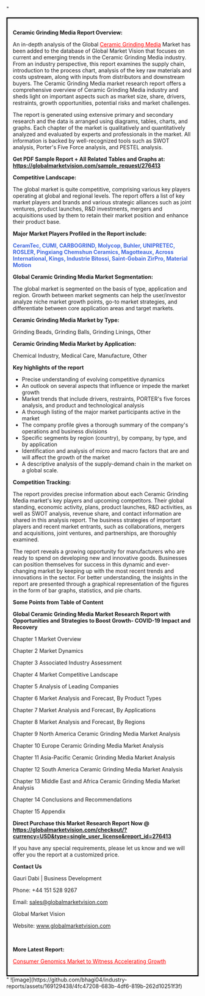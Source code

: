"<div style='border: 3px solid black; padding: 1em;'>

<strong>Ceramic Grinding Media Report Overview:</strong>

An in-depth analysis of the Global <a style='color: #ff0000;' href='https://globalmarketvision.com/reports/global-ceramic-grinding-media-market/276413'>Ceramic Grinding Media</a> Market has been added to the database of Global Market Vision that focuses on current and emerging trends in the Ceramic Grinding Media industry. From an industry perspective, this report examines the supply chain, introduction to the process chart, analysis of the key raw materials and costs upstream, along with inputs from distributors and downstream buyers. The Ceramic Grinding Media market research report offers a comprehensive overview of Ceramic Grinding Media industry and sheds light on important aspects such as market size, share, drivers, restraints, growth opportunities, potential risks and market challenges.

The report is generated using extensive primary and secondary research and the data is arranged using diagrams, tables, charts, and graphs. Each chapter of the market is qualitatively and quantitatively analyzed and evaluated by experts and professionals in the market. All information is backed by well-recognized tools such as SWOT analysis, Porter's Five Force analysis, and PESTEL analysis.

<strong>Get PDF Sample Report + All Related Tables and Graphs at</strong><strong>:</strong><strong> <a style='color: #ff0000;' href='https://globalmarketvision.com/sample_request/276413?utm_source=linkedinPulse&utm_medium=SN&utm_campaign=SN'><strong>https://globalmarketvision.com/sample_request/276413</strong></a></strong>

<strong>Competitive Landscape:</strong>

The global market is quite competitive, comprising various key players operating at global and regional levels. The report offers a list of key market players and brands and various strategic alliances such as joint ventures, product launches, R&amp;D investments, mergers and acquisitions used by them to retain their market position and enhance their product base.

<strong>Major Market Players Profiled in the Report include:</strong>

<strong style='color: #4169e1;'>CeramTec, CUMI, CARBOGRIND, Molycop, Buhler, UNIPRETEC, ROSLER, Pingxiang Chemshun Ceramics, Magotteaux, Across International, Kings, Industrie Bitossi, Saint-Gobain ZirPro, Material Motion</strong>

<strong>Global Ceramic Grinding Media Market Segmentation:</strong>

The global market is segmented on the basis of type, application and region. Growth between market segments can help the user/investor analyze niche market growth points, go-to market strategies, and differentiate between core application areas and target markets.

<strong>Ceramic Grinding Media Market by Type</strong><strong>:</strong>

Grinding Beads, Grinding Balls, Grinding Linings, Other

<strong>Ceramic Grinding Media Market by</strong><strong> Application:</strong>

Chemical Industry, Medical Care, Manufacture, Other

<strong>Key highlights of the report</strong>
<ul>
  <li>Precise understanding of evolving competitive dynamics</li>
  <li>An outlook on several aspects that influence or impede the market growth</li>
  <li>Market trends that include drivers, restraints, PORTER's five forces analysis, and product and technological analysis</li>
  <li>A thorough listing of the major market participants active in the market</li>
  <li>The company profile gives a thorough summary of the company's operations and business divisions</li>
  <li>Specific segments by region (country), by company, by type, and by application</li>
  <li>Identification and analysis of micro and macro factors that are and will affect the growth of the market</li>
  <li>A descriptive analysis of the supply-demand chain in the market on a global scale.</li>
</ul>
<strong>Competition Tracking:</strong>

The report provides precise information about each Ceramic Grinding Media market's key players and upcoming competitors. Their global standing, economic activity, plans, product launches, R&amp;D activities, as well as SWOT analysis, revenue share, and contact information are shared in this analysis report. The business strategies of important players and recent market entrants, such as collaborations, mergers and acquisitions, joint ventures, and partnerships, are thoroughly examined.

The report reveals a growing opportunity for manufacturers who are ready to spend on developing new and innovative goods. Businesses can position themselves for success in this dynamic and ever-changing market by keeping up with the most recent trends and innovations in the sector. For better understanding, the insights in the report are presented through a graphical representation of the figures in the form of bar graphs, statistics, and pie charts.

<strong>Some Points from Table of Content</strong>

<strong>Global Ceramic Grinding Media Market Research Report with Opportunities and Strategies to Boost Growth- COVID-19 Impact and Recovery</strong>

Chapter 1 Market Overview

Chapter 2 Market Dynamics

Chapter 3 Associated Industry Assessment

Chapter 4 Market Competitive Landscape

Chapter 5 Analysis of Leading Companies

Chapter 6 Market Analysis and Forecast, By Product Types

Chapter 7 Market Analysis and Forecast, By Applications

Chapter 8 Market Analysis and Forecast, By Regions

Chapter 9 North America Ceramic Grinding Media Market Analysis

Chapter 10 Europe Ceramic Grinding Media Market Analysis

Chapter 11 Asia-Pacific Ceramic Grinding Media Market Analysis

Chapter 12 South America Ceramic Grinding Media Market Analysis

Chapter 13 Middle East and Africa Ceramic Grinding Media Market Analysis

Chapter 14 Conclusions and Recommendations

Chapter 15 Appendix

<strong>Direct Purchase this Market Research Report Now @ <a style='color: #ff0000;' href='https://globalmarketvision.com/checkout/?currency=USD&type=single_user_license&report_id=276413?utm_source=linkedinPulse&utm_medium=SN&utm_campaign=SN'><strong>https://globalmarketvision.com/checkout/?currency=USD&type=single_user_license&report_id=276413</strong></a></strong>

If you have any special requirements, please let us know and we will offer you the report at a customized price.
<p id='ember58' class='ember-view reader-content-blocks__paragraph'><strong>Contact Us</strong></p>
<p id='ember59' class='ember-view reader-content-blocks__paragraph'>Gauri Dabi | Business Development</p>
<p id='ember60' class='ember-view reader-content-blocks__paragraph'>Phone: +44 151 528 9267</p>
Email: <a href='mailto:sales@globalmarketvision.com'>sales@globalmarketvision.com</a>

Global Market Vision

Website: <a href='http://www.globalmarketvision.com/'>www.globalmarketvision.com</a>

&nbsp;

<strong>More Latest Report:</strong>

<a style='color: #ff0000;' href='https://medium.com/@apurvashinde1994/consumer-genomics-market-to-witness-accelerating-growth-5882a21a9bf3'>Consumer Genomics Market to Witness Accelerating Growth </a>

</div>"
![image](https://github.com/bhagi04/industry-reports/assets/169129438/4fc47208-683b-4df6-819b-262d10251f3f)
